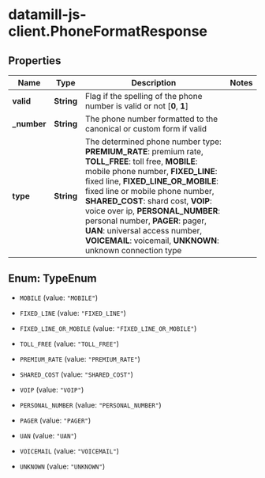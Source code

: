 # datamill-js-client.PhoneFormatResponse

## Properties
Name | Type | Description | Notes
------------ | ------------- | ------------- | -------------
**valid** | **String** | Flag if the spelling of the phone number is valid or not [**0**, **1**] | 
**_number** | **String** | The phone number formatted to the canonical or custom form if valid | 
**type** | **String** | The determined phone number type: **PREMIUM_RATE**: premium rate, **TOLL_FREE**: toll free, **MOBILE**: mobile phone number, **FIXED_LINE**: fixed line, **FIXED_LINE_OR_MOBILE**: fixed line or mobile phone number, **SHARED_COST**: shard cost, **VOIP**: voice over ip, **PERSONAL_NUMBER**: personal number, **PAGER**: pager, **UAN**: universal access number, **VOICEMAIL**: voicemail, **UNKNOWN**: unknown connection type  | 


<a name="TypeEnum"></a>
## Enum: TypeEnum


* `MOBILE` (value: `"MOBILE"`)

* `FIXED_LINE` (value: `"FIXED_LINE"`)

* `FIXED_LINE_OR_MOBILE` (value: `"FIXED_LINE_OR_MOBILE"`)

* `TOLL_FREE` (value: `"TOLL_FREE"`)

* `PREMIUM_RATE` (value: `"PREMIUM_RATE"`)

* `SHARED_COST` (value: `"SHARED_COST"`)

* `VOIP` (value: `"VOIP"`)

* `PERSONAL_NUMBER` (value: `"PERSONAL_NUMBER"`)

* `PAGER` (value: `"PAGER"`)

* `UAN` (value: `"UAN"`)

* `VOICEMAIL` (value: `"VOICEMAIL"`)

* `UNKNOWN` (value: `"UNKNOWN"`)




